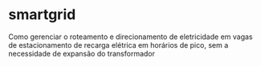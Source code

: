 # smartgrid
Como gerenciar o roteamento e direcionamento de eletricidade em vagas de estacionamento de recarga elétrica em horários de pico, sem a necessidade de expansão do transformador
